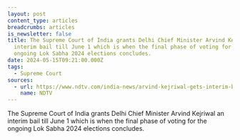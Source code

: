 ```yaml
---
layout: post
content_type: articles
breadcrumbs: articles
is_newsletter: false
title: The Supreme Court of India grants Delhi Chief Minister Arvind Kejriwal an
  interim bail till June 1 which is when the final phase of voting for the
  ongoing Lok Sabha 2024 elections concludes.
date: 2024-05-15T09:21:00.000Z
tags:
  - Supreme Court
sources:
  - url: https://www.ndtv.com/india-news/arvind-kejriwal-gets-interim-bail-till-june-1-in-liquor-policy-case-5631576
    name: NDTV
---
```

The Supreme Court of India grants Delhi Chief Minister Arvind Kejriwal an interim bail till June 1 which is when the final phase of voting for the ongoing Lok Sabha 2024 elections concludes.
